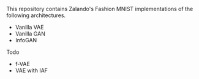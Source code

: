 This repository contains Zalando's Fashion MNIST implementations of the following architectures.

- Vanilla VAE
- Vanilla GAN
- InfoGAN

Todo

- f-VAE
- VAE with IAF

